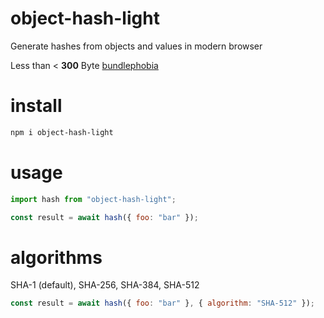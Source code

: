 # object-hash-light

Generate hashes from objects and values in modern browser

Less than < <b>300</b> Byte [bundlephobia](https://bundlephobia.com/package/object-hash-light)

# install

```bash
npm i object-hash-light
```

# usage

```js
import hash from "object-hash-light";

const result = await hash({ foo: "bar" });
```

# algorithms

SHA-1 (default), SHA-256, SHA-384, SHA-512

```js
const result = await hash({ foo: "bar" }, { algorithm: "SHA-512" });
```
